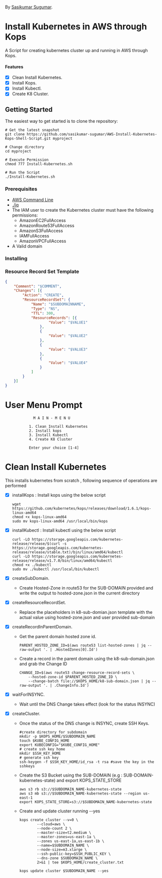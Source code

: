 <!-- If you'd like to use a logo instead uncomment this code and remove the text above this line

  ![Logo](URL to logo img file goes here)

-->

By [Sasikumar Sugumar](http://sasikumarsugumar.io/).

# Install Kubernetes in AWS through Kops

A Script for creating kubernetes cluster up and running in AWS through Kops.

#### Features

- [x] Clean Install Kubernetes.
- [x] Install Kops.
- [x] Install Kubectl.
- [x] Create K8 Cluster.

## Getting Started

The easiest way to get started is to clone the repository:

```
# Get the latest snapshot
git clone https://github.com/sasikumar-sugumar/AWS-Install-Kubernetes-Kops-Shell-Script.git myproject

# Change directory
cd myproject

# Execute Permission
chmod 777 Install-Kubernetes.sh

# Run the Script
./Install-Kubernetes.sh
```


### Prerequisites

- [AWS Command Line](https://aws.amazon.com/cli/)
- [./jq](https://stedolan.github.io/jq/)
- The IAM user to create the Kubernetes cluster must have the following permissions:
    * AmazonEC2FullAccess
    * AmazonRoute53FullAccess
    * AmazonS3FullAccess
    * IAMFullAccess
    * AmazonVPCFullAccess
- A Valid domain 

### Installing

### Resource Record Set Template

```k8-sub-domian.json
{
    "Comment": "$COMMENT",
    "Changes": [{
        "Action": "CREATE",
        "ResourceRecordSet": {
            "Name": "$SUBDOMAINNAME",
            "Type": "NS",
            "TTL": 300,
            "ResourceRecords": [{
                    "Value": "$VALUE1"
                },
                {
                    "Value": "$VALUE2"
                },
                {
                    "Value": "$VALUE3"
                },
                {
                    "Value": "$VALUE4"
                }
            ]
        }
    }]
}
```

# User Menu Prompt

                 M A I N - M E N U

               1. Clean Install Kubernetes
               2. Install kops
               3. Install Kubectl
               4. Create K8 Cluster

               Enter your choice [1-4]

# Clean Install Kubernetes
This installs kubernetes from scratch , following sequence of operations are performed
- [x] installKops : Install kops using the below script

    ```
    wget https://github.com/kubernetes/kops/releases/download/1.6.1/kops-linux-amd64
    chmod +x kops-linux-amd64
    sudo mv kops-linux-amd64 /usr/local/bin/kops
    ```
- [x] installKubectl : Install kubectl using the below script

    ```
    curl -LO https://storage.googleapis.com/kubernetes-release/release/$(curl -s https://storage.googleapis.com/kubernetes-release/release/stable.txt)/bin/linux/amd64/kubectl
    curl -LO https://storage.googleapis.com/kubernetes-release/release/v1.7.0/bin/linux/amd64/kubectl
    chmod +x ./kubectl
    sudo mv ./kubectl /usr/local/bin/kubectl
    ```
- [x] createSubDomain.
    * Create Hosted-Zone in route53 for the SUB-DOMAIN provided and write the output to hosted-zone.json in the current directory
- [x] createResourceRecordSet.
    * Replace the placeholders in k8-sub-domian.json template with the actual value using hosted-zone.json and user provided sub-domain
- [x] createRecordInParentDomain.
    * Get the parent domain hosted zone id.
        ```
        PARENT_HOSTED_ZONE_ID=$(aws route53 list-hosted-zones | jq --raw-output '. | .HostedZones[0].Id')

        ```
    * Create a record in the parent domain using the k8-sub-domain.json and grab the Change ID
        ```
        CHANGE_ID=$(aws route53 change-resource-record-sets \
            --hosted-zone-id $PARENT_HOSTED_ZONE_ID \
            --change-batch file://$KOPS_HOME/k8-sub-domain.json | jq --raw-output '. | .ChangeInfo.Id')
        ```
- [x] waitForINSYNC.
    * Wait until the DNS Change takes effect (look for the status INSYNC)
- [x] createCluster.  
    * Once the status of the DNS change is INSYNC, create SSH Keys.
        ```
        #create directory for subdomain
        mkdir -p $KOPS_HOME/$SUBDOMAIN_NAME
        touch $KUBE_CONFIG_HOME
        export KUBECONFIG="$KUBE_CONFIG_HOME"
        # create ssh key home
        mkdir $SSH_KEY_HOME
        # generate ssh key
        ssh-keygen -f $SSH_KEY_HOME/id_rsa -t rsa #save the key in the sshkeys
        ```
    * Create the S3 Bucket using the SUB-DOMAIN (e.g : SUB-DOMAIN-kubernetes-state) and export KOPS_STATE_STORE
        ```
        aws s3 rb s3://$SUBDOMAIN_NAME-kubernetes-state
        aws s3 mb s3://$SUBDOMAIN_NAME-kubernetes-state --region us-east-1
        export KOPS_STATE_STORE=s3://$SUBDOMAIN_NAME-kubernetes-state
        ```
    * Create and update cluster running --yes
    
        ```
        kops create cluster --v=0 \
                --cloud=aws \
                --node-count 2 \
                --master-size=t2.medium \
                --master-zones=us-east-1a \
                --zones us-east-1a,us-east-1b \
                --name=$SUBDOMAIN_NAME \
                --node-size=m3.xlarge \
                --ssh-public-key=$SSH_PUBLIC_KEY \
                --dns-zone $SUBDOMAIN_NAME \
                2>&1 | tee $KOPS_HOME/create_cluster.txt  

        kops update cluster $SUBDOMAIN_NAME --yes   
        ```

